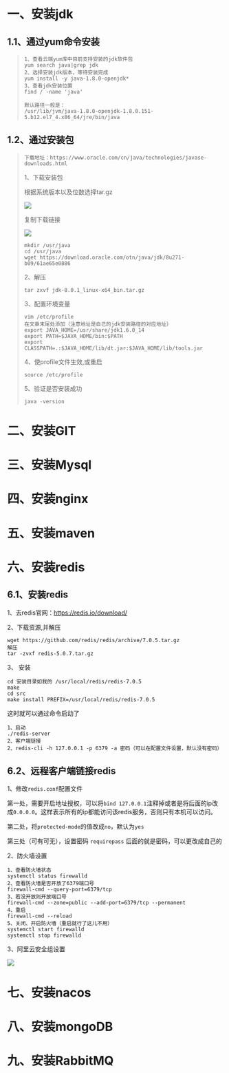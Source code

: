 # 一、安装jdk

## 1.1、通过yum命令安装

> ```shell
> 1、查看云端yum库中目前支持安装的jdk软件包
> yum search java|grep jdk
> 2、选择安装jdk版本，等待安装完成
> yum install -y java-1.8.0-openjdk*
> 3、查看jdk安装位置
> find / -name 'java'
> 
> 默认路径一般是：
> /usr/lib/jvm/java-1.8.0-openjdk-1.8.0.151-5.b12.el7_4.x86_64/jre/bin/java
> ```
>
> 

## 1.2、通过安装包

> ```
> 下载地址：https://www.oracle.com/cn/java/technologies/javase-downloads.html
> ```
>
> 1、下载安装包
>
> 根据系统版本以及位数选择tar.gz
>
> ![](C:\Users\Administrator\Desktop\study\linux\images\image-0ce0659c9ad74eab81e80d04b1000db2.png)
>
> 复制下载链接
>
> ![](C:\Users\Administrator\Desktop\study\linux\images\image-971d274b30404abcb2618a5eff5e4fc3.png)
>
> ```shell
> mkdir /usr/java
> cd /usr/java
> wget https://download.oracle.com/otn/java/jdk/8u271-b09/61ae65e0886
> ```
>
> 2、解压
>
> ```shell
> tar zxvf jdk-8.0.1_linux-x64_bin.tar.gz
> ```
>
> 3、配置环境变量
>
> ```shell
> vim /etc/profile
> 在文章末尾处添加（注意地址是自己的jdk安装路径的对应地址）
> export JAVA_HOME=/usr/share/jdk1.6.0_14
> export PATH=$JAVA_HOME/bin:$PATH
> export CLASSPATH=.:$JAVA_HOME/lib/dt.jar:$JAVA_HOME/lib/tools.jar
> ```
>
> 4、使profile文件生效,或重启
>
> ```shell
> source /etc/profile
> ```
>
> 5、验证是否安装成功
>
> ```shell
> java -version
> ```

# 二、安装GIT

# 三、安装Mysql

# 四、安装nginx

# 五、安装maven

# 六、安装redis

## 6.1、安装redis

1、去redis官网：https://redis.io/download/

2、下载资源,并解压

```shell
wget https://github.com/redis/redis/archive/7.0.5.tar.gz
解压
tar -zvxf redis-5.0.7.tar.gz
```

3、 安装 

```shell
cd 安装目录如我的 /usr/local/redis/redis-7.0.5
make
cd src
make install PREFIX=/usr/local/redis/redis-7.0.5
```

这时就可以通过命令启动了

```shell
1、启动
./redis-server
2、客户端链接
2、redis-cli -h 127.0.0.1 -p 6379 -a 密码（可以在配置文件设置，默认没有密码）
```

## 6.2、远程客户端链接redis

1、修改`redis.conf`配置文件

第一处，需要开启地址授权，可以将`bind 127.0.0.1`注释掉或者是将后面的ip改成`0.0.0.0`。这样表示所有的ip都能访问该redis服务，否则只有本机可以访问。

第二处，将`protected-mode`的值改成`no`，默认为`yes`

第三处（可有可无），设置密码   `requirepass`  后面的就是密码，可以更改成自己的

2、防火墙设置

```shell
1、查看防火墙状态
systemctl status firewalld
2、查看防火墙是否开放了6379端口号
firewall-cmd --query-port=6379/tcp
3、若没开放则开放端口号
firewall-cmd --zone=public --add-port=6379/tcp --permanent
4、重启
firewall-cmd --reload
5、关闭、开启防火墙（重启就行了这儿不用）
systemctl start firewalld
systemctl stop firewalld
```

3、阿里云安全组设置

![](C:\Users\Administrator\Desktop\study\linux\images\微信截图_20221111152323.png)

# 七、安装nacos

# 八、安装mongoDB

# 九、安装RabbitMQ